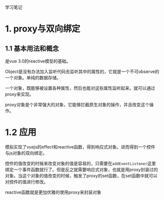 学习笔记

# 1. proxy与双向绑定

## 1.1 基本用法和概念
是vue 3.0的reactive模型的基础。

Object是没有办法加入监听代码去监听其中的属性的，它就是一个不可observe的一个对象。单纯的数据存储。

一个对象，既能够被设置各种属性，然后也能对这些属性监听起来。就可以通过proxy来实现。

proxy对象是个非常强大的对象，它能够拦截原生对象的操作，并且改变这个操作。

# 1.2 应用

模拟实现了vuejs的effect和reactive函数，得到响应式对象。进而得到一个控件与js对象的双向绑定。

控件的值改变的时候来改变对象的值是容易的，只需要在`addEventListener`这里绑定一个事件函数就行了。但是反之就需要响应式对象，也就是用proxy封装过的对象。当这个对象的值改变的时候，触发了proxy的set函数，在set函数中就可以对控件的值进行修改。

reactive函数就是更加优雅的使用proxy来封装对象